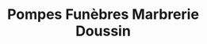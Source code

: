 ---
title: "Pompes Funèbres Marbrerie Doussin"
url: /saint-germain-en-laye/pompes-funebres-marbrerie-doussin/
shop: Bestattungen
---